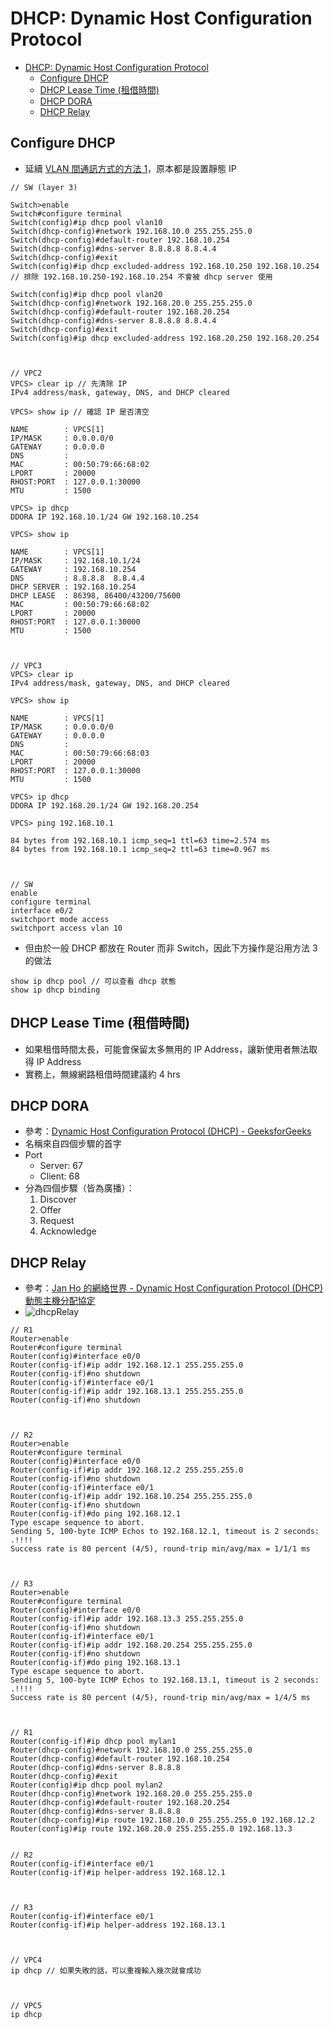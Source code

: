 # DHCP: Dynamic Host Configuration Protocol

- [DHCP: Dynamic Host Configuration Protocol](#dhcp-dynamic-host-configuration-protocol)
  - [Configure DHCP](#configure-dhcp)
  - [DHCP Lease Time (租借時間)](#dhcp-lease-time-%e7%a7%9f%e5%80%9f%e6%99%82%e9%96%93)
  - [DHCP DORA](#dhcp-dora)
  - [DHCP Relay](#dhcp-relay)

## Configure DHCP

- 延續 [VLAN 間通訊方式的方法 1](VLAN.md#%e6%96%b9%e6%b3%95-1switch-virtual-interface-svi)，原本都是設置靜態 IP

```
// SW (layer 3)

Switch>enable
Switch#configure terminal
Switch(config)#ip dhcp pool vlan10
Switch(dhcp-config)#network 192.168.10.0 255.255.255.0
Switch(dhcp-config)#default-router 192.168.10.254
Switch(dhcp-config)#dns-server 8.8.8.8 8.8.4.4
Switch(dhcp-config)#exit
Switch(config)#ip dhcp excluded-address 192.168.10.250 192.168.10.254 // 排除 192.168.10.250-192.168.10.254 不會被 dhcp server 使用

Switch(config)#ip dhcp pool vlan20
Switch(dhcp-config)#network 192.168.20.0 255.255.255.0
Switch(dhcp-config)#default-router 192.168.20.254
Switch(dhcp-config)#dns-server 8.8.8.8 8.8.4.4
Switch(dhcp-config)#exit
Switch(config)#ip dhcp excluded-address 192.168.20.250 192.168.20.254



// VPC2
VPCS> clear ip // 先清除 IP
IPv4 address/mask, gateway, DNS, and DHCP cleared

VPCS> show ip // 確認 IP 是否清空

NAME        : VPCS[1]
IP/MASK     : 0.0.0.0/0
GATEWAY     : 0.0.0.0
DNS         : 
MAC         : 00:50:79:66:68:02
LPORT       : 20000
RHOST:PORT  : 127.0.0.1:30000
MTU         : 1500

VPCS> ip dhcp
DDORA IP 192.168.10.1/24 GW 192.168.10.254

VPCS> show ip

NAME        : VPCS[1]
IP/MASK     : 192.168.10.1/24
GATEWAY     : 192.168.10.254
DNS         : 8.8.8.8  8.8.4.4
DHCP SERVER : 192.168.10.254
DHCP LEASE  : 86398, 86400/43200/75600
MAC         : 00:50:79:66:68:02
LPORT       : 20000
RHOST:PORT  : 127.0.0.1:30000
MTU         : 1500



// VPC3
VPCS> clear ip
IPv4 address/mask, gateway, DNS, and DHCP cleared

VPCS> show ip

NAME        : VPCS[1]
IP/MASK     : 0.0.0.0/0
GATEWAY     : 0.0.0.0
DNS         : 
MAC         : 00:50:79:66:68:03
LPORT       : 20000
RHOST:PORT  : 127.0.0.1:30000
MTU         : 1500

VPCS> ip dhcp
DDORA IP 192.168.20.1/24 GW 192.168.20.254

VPCS> ping 192.168.10.1

84 bytes from 192.168.10.1 icmp_seq=1 ttl=63 time=2.574 ms
84 bytes from 192.168.10.1 icmp_seq=2 ttl=63 time=0.967 ms



// SW
enable
configure terminal
interface e0/2
switchport mode access
switchport access vlan 10
```

- 但由於一般 DHCP 都放在 Router 而非 Switch，因此下方操作是沿用方法 3 的做法

```
show ip dhcp pool // 可以查看 dhcp 狀態
show ip dhcp binding
```

## DHCP Lease Time (租借時間)

- 如果租借時間太長，可能會保留太多無用的 IP Address，讓新使用者無法取得 IP Address
- 實務上，無線網路租借時間建議約 4 hrs

## DHCP DORA

- 參考：[Dynamic Host Configuration Protocol (DHCP) - GeeksforGeeks](https://www.geeksforgeeks.org/dynamic-host-configuration-protocol-dhcp/)
- 名稱來自四個步驟的首字
- Port
  - Server: 67
  - Client: 68
- 分為四個步驟（皆為廣播）：
  1. Discover
  2. Offer
  3. Request
  4. Acknowledge

## DHCP Relay

- 參考：[Jan Ho 的網絡世界 - Dynamic Host Configuration Protocol (DHCP) 動態主機分配協定](https://www.jannet.hk/zh-Hant/post/dynamic-host-configuration-protocol-dhcp/#relay)
- ![dhcpRelay](img/dhcpRelay.png)


```
// R1
Router>enable
Router#configure terminal
Router(config)#interface e0/0
Router(config-if)#ip addr 192.168.12.1 255.255.255.0
Router(config-if)#no shutdown
Router(config-if)#interface e0/1
Router(config-if)#ip addr 192.168.13.1 255.255.255.0
Router(config-if)#no shutdown



// R2
Router>enable
Router#configure terminal
Router(config)#interface e0/0
Router(config-if)#ip addr 192.168.12.2 255.255.255.0
Router(config-if)#no shutdown
Router(config-if)#interface e0/1
Router(config-if)#ip addr 192.168.10.254 255.255.255.0
Router(config-if)#no shutdown
Router(config-if)#do ping 192.168.12.1
Type escape sequence to abort.
Sending 5, 100-byte ICMP Echos to 192.168.12.1, timeout is 2 seconds:
.!!!!
Success rate is 80 percent (4/5), round-trip min/avg/max = 1/1/1 ms



// R3
Router>enable
Router#configure terminal
Router(config)#interface e0/0
Router(config-if)#ip addr 192.168.13.3 255.255.255.0
Router(config-if)#no shutdown
Router(config-if)#interface e0/1
Router(config-if)#ip addr 192.168.20.254 255.255.255.0
Router(config-if)#no shutdown
Router(config-if)#do ping 192.168.13.1
Type escape sequence to abort.
Sending 5, 100-byte ICMP Echos to 192.168.13.1, timeout is 2 seconds:
.!!!!
Success rate is 80 percent (4/5), round-trip min/avg/max = 1/4/5 ms



// R1
Router(config-if)#ip dhcp pool mylan1
Router(dhcp-config)#network 192.168.10.0 255.255.255.0
Router(dhcp-config)#default-router 192.168.10.254
Router(dhcp-config)#dns-server 8.8.8.8
Router(dhcp-config)#exit
Router(config)#ip dhcp pool mylan2
Router(dhcp-config)#network 192.168.20.0 255.255.255.0
Router(dhcp-config)#default-router 192.168.20.254
Router(dhcp-config)#dns-server 8.8.8.8
Router(dhcp-config)#ip route 192.168.10.0 255.255.255.0 192.168.12.2
Router(config)#ip route 192.168.20.0 255.255.255.0 192.168.13.3


// R2
Router(config-if)#interface e0/1
Router(config-if)#ip helper-address 192.168.12.1



// R3
Router(config-if)#interface e0/1
Router(config-if)#ip helper-address 192.168.13.1



// VPC4
ip dhcp // 如果失敗的話，可以重複輸入幾次就會成功



// VPC5
ip dhcp

```